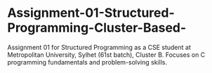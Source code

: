 # Assignment-01-Structured-Programming-Cluster-Based-
Assignment 01 for Structured Programming as a CSE student at Metropolitan University, Sylhet (61st batch), Cluster B. Focuses on C programming fundamentals and problem-solving skills.
